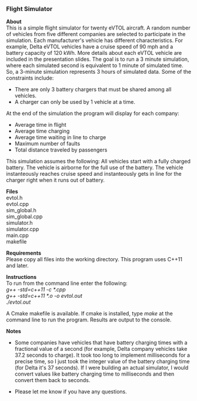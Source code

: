 ### Flight Simulator

**About**  
This is a simple flight simulator for twenty eVTOL aircraft. A random 
number of vehicles from five different companies are selected to participate 
in the simulation. Each manufacturer's vehicle has different characteristics. 
For example, Delta eVTOL vehicles have a cruise speed of 90 mph and a battery 
capacity of 120 kWh. More details about each eVTOL vehicle are included in 
the presentation slides. The goal is to run a 3 minute simulation, where each 
simulated second is equivalent to 1 minute of simulated time. So, a 3-minute 
simulation represents 3 hours of simulated data. Some of the constraints 
include: 

* There are only 3 battery chargers that must be shared among all vehicles.  
* A charger can only be used by 1 vehicle at a time.

At the end of the simulation the program will display for each company:  
* Average time in flight  
* Average time charging  
* Average time waiting in line to charge  
* Maximum number of faults  
* Total distance traveled by passengers

This simulation assumes the following: All vehicles start with a fully charged 
battery. The vehicle is airborne for the full use of the battery. The vehicle 
instanteously reaches cruise speed and instanteously gets in line for the charger 
right when it runs out of battery.


**Files**  
evtol.h  
evtol.cpp  
sim_global.h  
sim_global.cpp  
simulator.h  
simulator.cpp  
main.cpp  
makefile  

**Requirements**  
Please copy all files into the working directory. This program uses C++11 and later.
  
**Instructions**  
To run from the command line enter the following:  
_g++ -std=c++11 -c *.cpp_  
_g++ -std=c++11 *.o -o evtol.out_  
_./evtol.out_  

A Cmake makefile is available. If cmake is installed, type _make_ at the command line to run the program. Results are output to the console.
  
  
**Notes**
- Some companies have vehicles that have battery charging times with a fractional value 
of a second (for example, Delta company vehicles take 37.2 seconds to charge). It took 
too long to implement milliseconds for a precise time, so I just took the integer 
value of the battery charging time (for Delta it's 37 seconds). If I were building an 
actual simulator, I would convert values like battery charging time to milliseconds 
and then convert them back to seconds.

- Please let me know if you have any questions.

